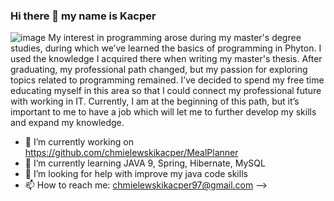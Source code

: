 ### Hi there 👋 my name is Kacper

![image](https://github.com/chmielewskikacper/chmielewskikacper/assets/137807430/fe3b0a54-554b-4654-b7cb-a0e308980613)
My interest in programming arose during my master's degree studies, during which we’ve learned the basics of programming in Phyton.
I used the knowledge I acquired there when writing my master's thesis. After graduating, my professional path changed, but my passion for
exploring topics related to programming remained. I’ve decided to spend my free time educating myself in this area so that I could connect my professional future
with working in IT. Currently, I am at the beginning of this path, but it’s important to me to have a job which will let me to further develop my skills and expand my knowledge.


- 🔭 I’m currently working on https://github.com/chmielewskikacper/MealPlanner
- 🌱 I’m currently learning JAVA 9, Spring, Hibernate, MySQL
- 🤔 I’m looking for help with improve my java code skills
- 📫 How to reach me: chmielewskikacper97@gmail.com
-->
